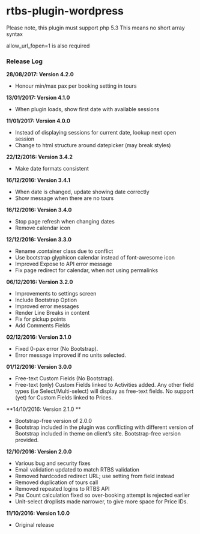 # rtbs-plugin-wordpress

Please note, this plugin must support php 5.3
This means no short array syntax

allow_url_fopen=1 is also required

### Release Log
**28/08/2017: Version 4.2.0**
- Honour min/max pax per booking setting in tours

**13/01/2017: Version 4.1.0**
- When plugin loads, show first date with available sessions

**11/01/2017: Version 4.0.0**
- Instead of displaying sessions for current date, lookup next open session
- Change to html structure around datepicker (may break styles)

**22/12/2016: Version 3.4.2**
- Make date formats consistent

**16/12/2016: Version 3.4.1** 
- When date is changed, update showing date correctly
- Show message when there are no tours

**16/12/2016: Version 3.4.0** 
- Stop page refresh when changing dates
- Remove calendar icon

**12/12/2016: Version 3.3.0** 
- Rename .container class due to conflict
- Use bootstrap glyphicon calendar instead of font-awesome icon
- Improved Expose to API error message
- Fix page redirect for calendar, when not using permalinks

**06/12/2016: Version 3.2.0** 
- Improvements to settings screen
- Include Bootstrap Option
- Improved error messages
- Render Line Breaks in content
- Fix for pickup points
- Add Comments Fields

**02/12/2016: Version 3.1.0** 
- Fixed 0-pax error (No Bootstrap).
- Error message improved if no units selected.

**01/12/2016: Version 3.0.0** 
- Free-text Custom Fields (No Bootstrap).
- Free-text (only) Custom Fields linked to Activities added. Any other field types (i.e Select/Multi-select) will display as free-text fields. No support (yet) for Custom Fields linked to Prices.

**14/10/2016: Version 2.1.0 **
- Bootstrap-free version of 2.0.0
- Bootstrap included in the plugin was conflicting with different version of Bootstrap included in theme on client’s site. Bootstrap-free version provided.

**12/10/2016: Version 2.0.0** 
- Various bug and security fixes
- Email validation updated to match RTBS validation
- Removed hardcoded redirect URL; use setting from field instead
- Removed duplication of tours call
- Removed repeated logins to RTBS API
- Pax Count calculation fixed so over-booking attempt is rejected earlier
- Unit-select droplists made narrower, to give more space for Price IDs.

**11/10/2016: Version 1.0.0** 
- Original release

